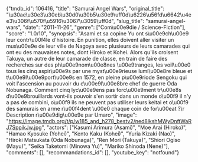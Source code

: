 {"tmdb_id": 106416, "title": "Samurai Angel Wars", "original_title": "\u30ae\u30e3\u30eb\u30d0\u30b5\u30e9\uff0d\u6226\u56fd\u6642\u4ee3\u306f\u570f\u5916\u3067\u3059\uff0d", "slug_title": "samurai-angel-wars", "date": "2011-11-26", "genre": ["Com\u00e9die / Science-Fiction"], "score": "1.0/10", "synopsis": "Asami et sa copine Yu ont s\u00e9ch\u00e9 leur contr\u00f4le d'histoire. En punition, elles doivent aller visiter un mus\u00e9e de leur ville de Nagoya avec plusieurs de leurs camarades qui ont eu des mauvaises notes, dont Hiroko et Kohei. Alors qu'ils croisent Takuya, un autre de leur camarade de classe, en train de faire des recherches sur des ph\u00e9nom\u00e8nes \u00e9tranges, les voil\u00e0 tous les cinq aspir\u00e9s par une myst\u00e9rieuse lumi\u00e8re bleue et t\u00e9l\u00e9port\u00e9s en 1572, en pleine p\u00e9riode Sengoku qui voit l'ascension au pouvoir du c\u00e9l\u00e8bre chef de guerre Oda Nobunaga.  Comment cinq lyc\u00e9ens pas forc\u00e9ment tr\u00e8s d\u00e9brouillards vont-ils pouvoir s'en sortir dans un monde o\u00f9 il n'y a pas de combini, o\u00f9 ils ne peuvent pas utiliser leurs keitai et o\u00f9 des samurais en arme r\u00f4dent \u00e0 chaque coin de for\u00eat ?\r Description r\u00e9dig\u00e9e par Umaro", "image": "https://image.tmdb.org/t/p/w185_and_h278_bestv2/ned8lkshMWyDnftWaRJ7SppikJw.jpg", "actors": ["Kasumi Arimura (Asami)", "Moe Arai (Hiroko)", "Hamao Kyosuke (Yohei)", "Kento Kaku (Kohei)", "Yuria Kizaki (Nao)", "Hiroki Matsukata (Oda Nobunaga)", "Ren Mori (Takuya)", "Shiori Ogiso (Mayu)", "Seika Taketomi (Minowa Yu)", "Mariko Shinoda (Nene)"], "comments": [], "recommandations_id": [], "youtube_key": "notfound"}